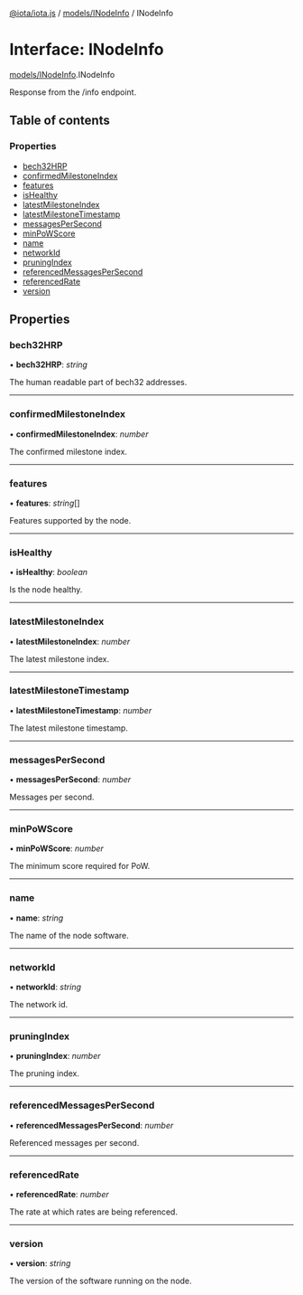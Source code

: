 [@iota/iota.js](../README.md) / [models/INodeInfo](../modules/models_inodeinfo.md) / INodeInfo

# Interface: INodeInfo

[models/INodeInfo](../modules/models_inodeinfo.md).INodeInfo

Response from the /info endpoint.

## Table of contents

### Properties

- [bech32HRP](models_inodeinfo.inodeinfo.md#bech32hrp)
- [confirmedMilestoneIndex](models_inodeinfo.inodeinfo.md#confirmedmilestoneindex)
- [features](models_inodeinfo.inodeinfo.md#features)
- [isHealthy](models_inodeinfo.inodeinfo.md#ishealthy)
- [latestMilestoneIndex](models_inodeinfo.inodeinfo.md#latestmilestoneindex)
- [latestMilestoneTimestamp](models_inodeinfo.inodeinfo.md#latestmilestonetimestamp)
- [messagesPerSecond](models_inodeinfo.inodeinfo.md#messagespersecond)
- [minPoWScore](models_inodeinfo.inodeinfo.md#minpowscore)
- [name](models_inodeinfo.inodeinfo.md#name)
- [networkId](models_inodeinfo.inodeinfo.md#networkid)
- [pruningIndex](models_inodeinfo.inodeinfo.md#pruningindex)
- [referencedMessagesPerSecond](models_inodeinfo.inodeinfo.md#referencedmessagespersecond)
- [referencedRate](models_inodeinfo.inodeinfo.md#referencedrate)
- [version](models_inodeinfo.inodeinfo.md#version)

## Properties

### bech32HRP

• **bech32HRP**: *string*

The human readable part of bech32 addresses.

___

### confirmedMilestoneIndex

• **confirmedMilestoneIndex**: *number*

The confirmed milestone index.

___

### features

• **features**: *string*[]

Features supported by the node.

___

### isHealthy

• **isHealthy**: *boolean*

Is the node healthy.

___

### latestMilestoneIndex

• **latestMilestoneIndex**: *number*

The latest milestone index.

___

### latestMilestoneTimestamp

• **latestMilestoneTimestamp**: *number*

The latest milestone timestamp.

___

### messagesPerSecond

• **messagesPerSecond**: *number*

Messages per second.

___

### minPoWScore

• **minPoWScore**: *number*

The minimum score required for PoW.

___

### name

• **name**: *string*

The name of the node software.

___

### networkId

• **networkId**: *string*

The network id.

___

### pruningIndex

• **pruningIndex**: *number*

The pruning index.

___

### referencedMessagesPerSecond

• **referencedMessagesPerSecond**: *number*

Referenced messages per second.

___

### referencedRate

• **referencedRate**: *number*

The rate at which rates are being referenced.

___

### version

• **version**: *string*

The version of the software running on the node.
